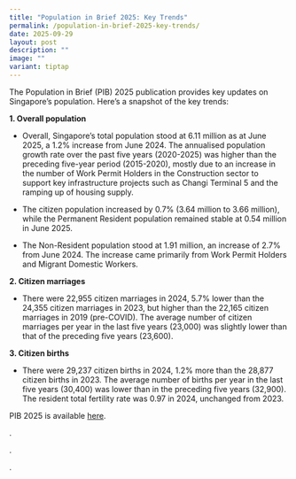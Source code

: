 ```yaml
---
title: "Population in Brief 2025: Key Trends"
permalink: /population-in-brief-2025-key-trends/
date: 2025-09-29
layout: post
description: ""
image: ""
variant: tiptap
---
```

<p>The Population in Brief (PIB) 2025 publication provides key updates on
Singapore’s population. Here’s a snapshot of the key trends:</p>
<p><strong>1. Overall population</strong>
</p>
<ul data-tight="true" class="tight">
<li>
<p>Overall, Singapore’s total population stood at 6.11 million as at June
2025, a 1.2% increase from June 2024. The annualised population growth
rate over the past five years (2020-2025) was higher than the preceding
five-year period (2015-2020), mostly due to an increase in the number of
Work Permit Holders in the Construction sector to support key infrastructure
projects such as Changi Terminal 5 and the ramping up of housing supply.</p>
</li>
<li>
<p>The citizen population increased by 0.7% (3.64 million to 3.66 million),
while the Permanent Resident population remained stable at 0.54 million
in June 2025.</p>
</li>
<li>
<p>The Non-Resident population stood at 1.91 million, an increase of 2.7%
from June 2024. The increase came primarily from Work Permit Holders and
Migrant Domestic Workers.</p>
</li>
</ul>
<p><strong>2. Citizen marriages</strong>
</p>
<ul data-tight="true" class="tight">
<li>
<p>There were 22,955 citizen marriages in 2024, 5.7% lower than the 24,355
citizen marriages in 2023, but higher than the 22,165 citizen marriages
in 2019 (pre-COVID). The average number of citizen marriages per year in
the last five years (23,000) was slightly lower than that of the preceding
five years (23,600).</p>
</li>
</ul>
<p><strong>3. Citizen births</strong>
</p>
<ul data-tight="true" class="tight">
<li>
<p>There were 29,237 citizen births in 2024, 1.2% more than the 28,877 citizen
births in 2023. The average number of births per year in the last five
years (30,400) was lower than in the preceding five years (32,900). The
resident total fertility rate was 0.97 in 2024, unchanged from 2023.</p>
</li>
</ul>
<p>PIB 2025 is available <u>here</u>.</p>
<p>.</p>
<p>.</p>
<p>.</p>
<p>&nbsp;</p>
<p></p>
